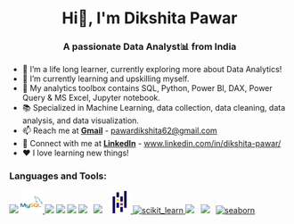 <!-- ## Hi there!👋 I'm Dikshita Pawar
### A passionate Data Analyst! -->

<h1 align="center">Hi👋, I'm Dikshita Pawar </h1>
<h3 align="center">A passionate Data Analyst📊 from India </h3>

- 🔭 I’m a life long learner, currently exploring more about Data Analytics!
- 🌱 I’m currently learning and upskilling myself. 
- 🧰 My analytics toolbox contains SQL, Python, Power BI, DAX, Power Query & MS Excel, Jupyter notebook.
- 📚 Specialized in Machine Learning, data collection, data cleaning, data analysis, and data visualization.
- 📫 Reach me at **[Gmail](mailto:pawardikshita62@gmail.com)** - pawardikshita62@gmail.com
- 🔗 Connect with me at **[LinkedIn](https://www.linkedin.com/in/dikshita-pawar/)** - www.linkedin.com/in/dikshita-pawar/
- ❤️ I love learning new things!

<h3 align="left">Languages and Tools:</h3>

<p align="left">
<code><img width="75" src="https://www.vectorlogo.zone/logos/python/python-ar21.svg"></code>
<a href="https://www.mysql.com/" target="_blank" rel="noreferrer"> <img src="https://raw.githubusercontent.com/devicons/devicon/master/icons/mysql/mysql-original-wordmark.svg" alt="mysql" width="40" height="40"/> </a>  
<code><img width = "100" src="https://www.vectorlogo.zone/logos/microsoft_powerbi/microsoft_powerbi-ar21.svg"></code>
<code><img  width="50" src="https://th.bing.com/th/id/OIP.ZoqKs96cGI7oDM6AxUR5AgHaHa?pid=ImgDet&rs=1"></code>
<code><img width="75" src="https://e7.pngegg.com/pngimages/515/909/png-clipart-microsoft-sql-server-computer-servers-database-microsoft-microsoft-sql-server-server-computer.png"></code>
<code><img height="50" src="https://www.vectorlogo.zone/logos/jupyter/jupyter-ar21.svg"> </code>
<code><img height="50" src="https://www.vectorlogo.zone/logos/numpy/numpy-ar21.svg"> </code>
<a href="https://pandas.pydata.org/" target="_blank" rel="noreferrer"> <img src="https://raw.githubusercontent.com/devicons/devicon/2ae2a900d2f041da66e950e4d48052658d850630/icons/pandas/pandas-original.svg" alt="pandas" width="40" height="40"/> </a>
<a href="https://scikit-learn.org/" target="_blank" rel="noreferrer"> <img src="https://upload.wikimedia.org/wikipedia/commons/0/05/Scikit_learn_logo_small.svg" alt="scikit_learn" width="40" height="40"/> </a>
<code><img height="50" src="https://www.vectorlogo.zone/logos/canva/canva-ar21.svg"> </code>
<code><img height="50" src="https://www.vectorlogo.zone/logos/postgresql/postgresql-ar21.svg"> </code>
  <a href="https://seaborn.pydata.org/" target="_blank" rel="noreferrer"> <img src="https://seaborn.pydata.org/_images/logo-mark-lightbg.svg" alt="seaborn" width="40" height="40"/> </a>
 </p>

